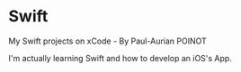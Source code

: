 # Swift
My Swift projects on xCode - By Paul-Aurian POINOT

I'm actually learning Swift and how to develop an iOS's App.